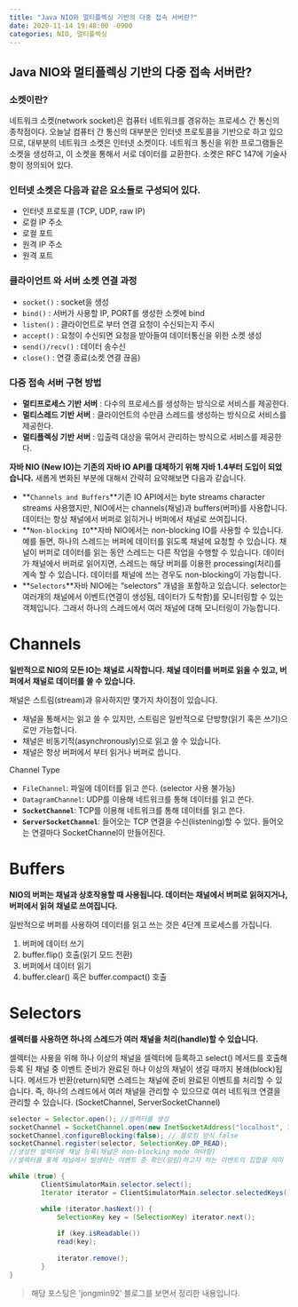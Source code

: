 ```yaml
---
title: "Java NIO와 멀티플렉싱 기반의 다중 접속 서버란?"
date: 2020-11-14 19:48:00 -0900
categories: NIO, 멀티플렉싱
---
```


## Java NIO와 멀티플렉싱 기반의 다중 접속 서버란?
### 소켓이란?

네트워크 소켓(network socket)은 컴퓨터 네트워크를 경유하는 프로세스 간 통신의 종착점이다. 오늘날 컴퓨터 간 통신의 대부분은 인터넷 프로토콜을 기반으로 하고 있으므로, 대부분의 네트워크 소켓은 인터넷 소켓이다. 네트워크 통신을 위한 프로그램들은 소켓을 생성하고, 이 소켓을 통해서 서로 데이터를 교환한다. 소켓은 RFC 147에 기술사항이 정의되어 있다.

### 인터넷 소켓은 다음과 같은 요소들로 구성되어 있다.

- 인터넷 프로토콜 (TCP, UDP, raw IP)
- 로컬 IP 주소
- 로컬 포트
- 원격 IP 주소
- 원격 포트

### 클라이언트 와 서버 소켓 연결 과정

- `socket()` : socket을 생성
- `bind()` : 서버가 사용할 IP, PORT를 생성한 소켓에 bind
- `listen()` : 클라이언트로 부터 연결 요청이 수신되는지 주시
- `accept()` : 요청이 수신되면 요청을 받아들여 데이터통신을 위한 소켓 생성
- `send()/recv()` : 데이터 송수신
- `close()` : 연결 종료(소켓 연결 끊음)

### 다중 접속 서버 구현 방법

- **멀티프로세스 기반 서버** : 다수의 프로세스를 생성하는 방식으로 서비스를 제공한다.
- **멀티스레드 기반 서버** : 클라이언트의 수만큼 스레드를 생성하는 방식으로 서비스를 제공한다.
- **멀티플렉싱 기반 서버** : 입출력 대상을 묶어서 관리하는 방식으로 서비스를 제공한다.

**자바 NIO (New IO)는 기존의 자바 IO API를 대체하기 위해 자바 1.4부터 도입이 되었습니다.** 새롭게 변화된 부분에 대해서 간략히 요약해보면 다음과 같습니다.

- **`Channels and Buffers`**기존 IO API에서는 byte streams character streams 사용했지만, NIO에서는 channels(채널)과 buffers(버퍼)를 사용합니다. 데이터는 항상 채널에서 버퍼로 읽히거나 버퍼에서 채널로 쓰여집니다.
- **`Non-blocking IO`**자바 NIO에서는 non-blocking IO를 사용할 수 있습니다. 예를 들면, 하나의 스레드는 버퍼에 데이터를 읽도록 채널에 요청할 수 있습니다. 채널이 버퍼로 데이터를 읽는 동안 스레드는 다른 작업을 수행할 수 있습니다. 데이터가 채널에서 버퍼로 읽어지면, 스레드는 해당 버퍼를 이용한 processing(처리)를 계속 할 수 있습니다. 데이터를 채널에 쓰는 경우도 non-blocking이 가능합니다.
- **`Selectors`**자바 NIO에는 “selectors” 개념을 포함하고 있습니다. selector는 여러개의 채널에서 이벤트(연결이 생성됨, 데이터가 도착함)를 모니터링할 수 있는 객체입니다. 그래서 하나의 스레드에서 여러 채널에 대해 모니터링이 가능합니다.

# Channels

**일반적으로 NIO의 모든 IO는 채널로 시작합니다. 채널 데이터를 버퍼로 읽을 수 있고, 버퍼에서 채널로 데이터를 쓸 수 있습니다.**

채널은 스트림(stream)과 유사하지만 몇가지 차이점이 있습니다.

- 채널을 통해서는 읽고 쓸 수 있지만, 스트림은 일반적으로 단방향(읽기 혹은 쓰기)으로만 가능합니다.
- 채널은 비동기적(asynchronously)으로 읽고 쓸 수 있습니다.
- 채널은 항상 버퍼에서 부터 읽거나 버퍼로 씁니다.

Channel Type

- `FileChannel`: 파일에 데이터를 읽고 쓴다. (selector 사용 불가능)
- `DatagramChannel`: UDP를 이용해 네트워크를 통해 데이터를 읽고 쓴다.
- **`SocketChannel`**: TCP를 이용해 네트워크를 통해 데이터를 읽고 쓴다.
- **`ServerSocketChannel`**: 들어오는 TCP 연결을 수신(listening)할 수 있다. 들어오는 연결마다 SocketChannel이 만들어진다.

# Buffers

**NIO의 버퍼는 채널과 상호작용할 때 사용됩니다. 데이터는 채널에서 버퍼로 읽혀지거나, 버퍼에서 읽혀 채널로 쓰여집니다.**

일반적으로 버퍼를 사용하여 데이터를 읽고 쓰는 것은 4단계 프로세스를 가집니다.

1. 버퍼에 데이터 쓰기
2. buffer.flip() 호출(읽기 모드 전환)
3. 버퍼에서 데이터 읽기
4. buffer.clear() 혹은 buffer.compact() 호출

# Selectors

**셀렉터를 사용하면 하나의 스레드가 여러 채널을 처리(handle)할 수 있습니다.**

셀렉터는 사용을 위해 하나 이상의 채널을 셀렉터에 등록하고 select() 메서드를 호출해 등록 된 채널 중 이벤트 준비가 완료된 하나 이상의 채널이 생길 때까지 봉쇄(block)됩니다. 메서드가 반환(return)되면 스레드는 채널에 준비 완료된 이벤트를 처리할 수 있습니다. 즉, 하나의 스레드에서 여러 채널을 관리할 수 있으므로 여러 네트워크 연결을 관리할 수 있습니다. (SocketChannel, ServerSocketChannel)

```java
selector = Selector.open(); //셀렉터를 생성
socketChannel = SocketChannel.open(new InetSocketAddress("localhost", 3000));
socketChannel.configureBlocking(false); // 블로킹 방식 false
socketChannel.register(selector, SelectionKey.OP_READ);
//생성한 셀렉터에 채널 등록(채널은 non-blocking mode 여야함)
//셀렉터를 통해 채널에서 발생하는 이벤트 중 확인(알림)하고자 하는 이벤트의 집합을 의미
```

```java
while (true) {
		ClientSimulatorMain.selector.select();
		Iterator iterator = ClientSimulatorMain.selector.selectedKeys().iterator();

		while (iterator.hasNext()) {
			SelectionKey key = (SelectionKey) iterator.next();
			
			if (key.isReadable())
			read(key);
			
			iterator.remove();
		}
}
```


> 해당 포스팅은 'jongmin92' 블로그를 보면서 정리한 내용입니다.
